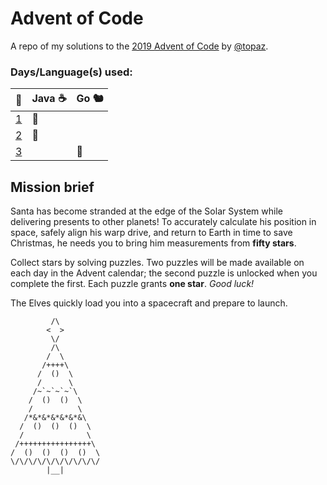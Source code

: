 # Advent of Code
A repo of my solutions to the [2019 Advent of Code](https://adventofcode.com/2019/) by [@topaz](https://github.com/topaz).

### Days/Language(s) used:
|📅          |Java ☕|Go 🐿️|
|------------|------|-----|
| [1](Day-1) |🎄    |     |
| [2](Day-2) |🎅    |     |
| [3](Day-3) |      |🌟   |

## Mission brief
Santa has become stranded at the edge of the Solar System while delivering presents to other planets! To accurately calculate his position in space, safely align his warp drive, and return to Earth in time to save Christmas, he needs you to bring him measurements from **fifty stars**.

Collect stars by solving puzzles. Two puzzles will be made available on each day in the Advent calendar; the second puzzle is unlocked when you complete the first. Each puzzle grants **one star**. *Good luck!*

The Elves quickly load you into a spacecraft and prepare to launch.


             /\
            <  >
             \/
             /\
            /  \
           /++++\
          /  ()  \
          /      \
         /~`~`~`~`\
        /  ()  ()  \
        /          \
       /*&*&*&*&*&*&\
      /  ()  ()  ()  \
      /              \
     /++++++++++++++++\
    /  ()  ()  ()  ()  \
    \/\/\/\/\/\/\/\/\/\/
            |__|
